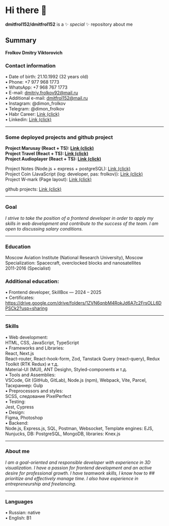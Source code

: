 # Hi there 👋

**dmitfrol152/dmitfrol152** is a ✨ _special_ ✨ repository about me

## Summary

**Frolkov Dmitry Viktorovich**

### Contact information

• Date of birth: 21.10.1992 (32 years old)  
• Phone: +7 977 ​​968 1773  
• WhatsApp: +7 968 767 1773  
• E-mail: dmitriy.frolkov92@mail.ru  
• Additional e-mail: dmitfrol152@mail.ru  
• Instagram: @dimon_frolkov  
• Telegram: @dimon_frolkov  
• Habr Career: [Link (click)](https://career.habr.com/dmitry_frolkov_v)  
• Linkedin: [Link (click)](http://www.linkedin.com/in/dmitry-viktorovich-frolkov)

---

### Some deployed projects and github project

**Project Marusay (React + TS): [Link (click)](https://marusya.netlify.app/)**  
**Project Travel (React + TS): [Link (click)](https://all-about-travel.netlify.app/)**  
**Project Audioplayer (React + TS): [Link (click)](https://audioplayer-self.netlify.app/)**

Project Notes (Node.js + express + postgreSQL): [Link (click)](https://projects-production-0271.up.railway.app)  
Project Coin (JavaScript (log: developer, pas: frolkov)): [Link (click)](https://coin-btc.netlify.app/)  
Project W-mark (Page layout): [Link (click)](https://w-mark.netlify.app/)

github projects: [Link (click)](https://github.com/dmitfrol152/Projects)

---

### Goal

_I strive to take the position of a frontend developer in order to apply my skills in web development and contribute to the success of the team. I am open to discussing salary conditions._

---

### Education

Moscow Aviation Institute (National Research University), Moscow  
Specialization: Spacecraft, overclocked blocks and nanosatellites  
2011-2016 (Specialist)

### Additional education:

• Frontend developer, SkillBox — 2024 – 2025  
• Certificates: https://drive.google.com/drive/folders/1ZVN6qnbM4RokJd6A7c2FrsOLL6DPSCk2?usp=sharing

---

### Skills

• Web development:  
HTML, CSS, JavaScript, TypeScript  
• Frameworks and Libraries:  
React, Next.js  
React-router, React-hook-form, Zod, Tanstack Query (react-query), Redux Toolkit (RTK Redux) и т.д.  
Material-UI (MUI), ANT Desighn, Styled-components и т.д.  
• Tools and Assemblies:  
VSCode, Git (GitHub, GitLab), Node.js (npm), Webpack, Vite, Parcel, Таскраннер: Gulp  
• Preprocessors and styles:  
SCSS, следование PixelPerfect  
• Testing:  
Jest, Cypress  
• Design:  
Figma, Photoshop  
• Backend:  
Node.js, Express.js, SQL, Postman, Websocket, Template engines: EJS, Nunjucks, DB: PostgreSQL, MongoDB, libraries: Knex.js

---

### About me

_I am a goal-oriented and responsible developer with experience in 3D visualization. I have a passion for frontend development and an active desire for professional growth. I have teamwork skills, I know how to ## prioritize and effectively manage time. I also have experience in entrepreneurship and freelancing._

---

### Languages

• Russian: native  
• English: B1
